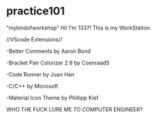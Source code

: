 # practice101
"mykindofworkshop"
Hi! I'm 1337! This is my WorkStation.

//VScode Extensions//

-Better Comments by Aaron Bond

-Bracket Pair Colorizer 2 9 by CoenraadS

-Code Runner  by Juan Han

-C/C++ by Microsoft 

-Material Icon Theme by Phillipp Kief

WHO THE FUCK LURE ME TO COMPUTER ENGINEER?

